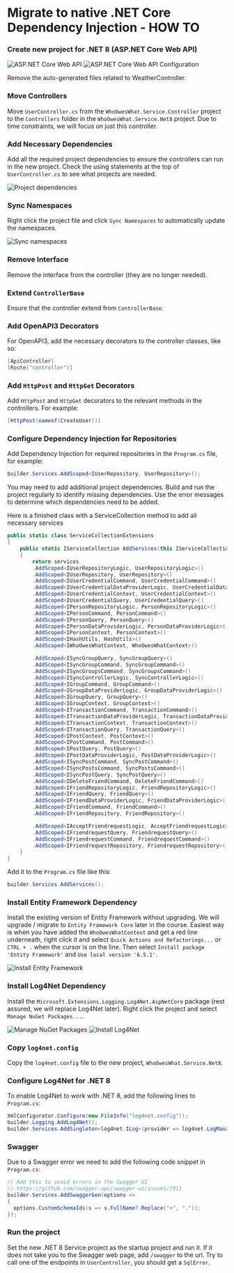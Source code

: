 # Migrate to native .NET Core Dependency Injection - HOW TO

### Create new project for .NET 8 (ASP.NET Core Web API)

![ASP.NET Core Web API](https://github.com/sopra-steria-norge/cloud-akademiet-course-files/blob/main/images/dependency-injection-images/ASP.NETCoreWebAPI.png)
![ASP.NET Core Web API Configuration](https://github.com/sopra-steria-norge/cloud-akademiet-course-files/blob/main/images/dependency-injection-images/ASP.NETCoreWebAPI_configuration.png)

Remove the auto-generated files related to WeatherController. 

### Move Controllers
Move `UserController.cs` from the `WhoOwesWhat.Service.Controller` project to the `Controllers` folder in the `WhoOwesWhat.Service.Net8` project. Due to time constraints, we will focus on just this controller.

### Add Necessary Dependencies
Add all the required project dependencies to ensure the controllers can run in the new project. Check the using statements at the top of `UserController.cs` to see what projects are needed.

![Project dependencies](https://github.com/sopra-steria-norge/cloud-akademiet-course-files/blob/main/images/dependency-injection-images/project-dependencies.png)

### Sync Namespaces
Right click the project file and click `Sync Namespaces` to automatically update the namespaces.

![Sync namespaces](https://github.com/sopra-steria-norge/cloud-akademiet-course-files/blob/main/images/dependency-injection-images/sync-namespaces.png) 

### Remove Interface
Remove the interface from the controller (they are no longer needed).

### Extend `ControllerBase`
Ensure that the controller extend from `ControllerBase`.

### Add OpenAPI3 Decorators
For OpenAPI3, add the necessary decorators to the controller classes, like so:
```csharp
[ApiController]
[Route("controller")]
```

### Add `HttpPost` and `HttpGet` Decorators
Add `HttpPost` and `HttpGet` decorators to the relevant methods in the controllers. For example:
```csharp
[HttpPost(nameof(CreateUser))]
```

### Configure Dependency Injection for Repositories
Add Dependency Injection for required repositories in the `Program.cs` file, for example:
```csharp
builder.Services.AddScoped<IUserRepository, UserRepository>();
```

You may need to add additional project dependencies.
Build and run the project regularly to identify missing dependencies. 
Use the error messages to determine which dependencies need to be added.

Here is a finished class with a ServiceCollection method to add all necessary services

```csharp
public static class ServiceCollectionExtensions
{
    public static IServiceCollection AddServices(this IServiceCollection services)
    {
        return services
        .AddScoped<IUserRepositoryLogic, UserRepositoryLogic>()
        .AddScoped<IUserRepository, UserRepository>()
        .AddScoped<IUserCredentialCommand, UserCredentialCommand>()
        .AddScoped<IUserCredentialDataProviderLogic, UserCredentialDataProviderLogic>()
        .AddScoped<IUserCredentialContext, UserCredentialContext>()
        .AddScoped<IUserCredentialQuery, UserCredentialQuery>()
        .AddScoped<IPersonRepositoryLogic, PersonRepositoryLogic>()
        .AddScoped<IPersonCommand, PersonCommand>()
        .AddScoped<IPersonQuery, PersonQuery>()
        .AddScoped<IPersonDataProviderLogic, PersonDataProviderLogic>()
        .AddScoped<IPersonContext, PersonContext>()
        .AddScoped<IHashUtils, HashUtils>()
        .AddScoped<IWhoOwesWhatContext, WhoOwesWhatContext>()

        .AddScoped<ISyncGroupQuery, SyncGroupQuery>()
        .AddScoped<ISyncGroupCommand, SyncGroupCommand>()
        .AddScoped<ISyncGroupsCommand, SyncGroupsCommand>()
        .AddScoped<ISyncControllerLogic, SyncControllerLogic>()
        .AddScoped<IGroupCommand, GroupCommand>()
        .AddScoped<IGroupDataProviderLogic, GroupDataProviderLogic>()
        .AddScoped<IGroupQuery, GroupQuery>()
        .AddScoped<IGroupContext, GroupContext>()
        .AddScoped<ITransactionCommand, TransactionCommand>()
        .AddScoped<ITransactionDataProviderLogic, TransactionDataProviderLogic>()
        .AddScoped<ITransactionContext, TransactionContext>()
        .AddScoped<ITransactionQuery, TransactionQuery>()
        .AddScoped<IPostContext, PostContext>()
        .AddScoped<IPostCommand, PostCommand>()
        .AddScoped<IPostQuery, PostQuery>()
        .AddScoped<IPostDataProviderLogic, PostDataProviderLogic>()
        .AddScoped<ISyncPostCommand, SyncPostCommand>()
        .AddScoped<ISyncPostsCommand, SyncPostsCommand>()
        .AddScoped<ISyncPostQuery, SyncPostQuery>()
        .AddScoped<IDeleteFriendCommand, DeleteFriendCommand>()
        .AddScoped<IFriendRepositoryLogic, FriendRepositoryLogic>()
        .AddScoped<IFriendQuery, FriendQuery>()
        .AddScoped<IFriendDataProviderLogic, FriendDataProviderLogic>()
        .AddScoped<IFriendCommand, FriendCommand>()
        .AddScoped<IFriendRepository, FriendRepository>()

        .AddScoped<IAcceptFriendrequestLogic, AcceptFriendrequestLogic>()
        .AddScoped<IFriendrequestQuery, FriendrequestQuery>()
        .AddScoped<IFriendrequestCommand, FriendrequestCommand>()
        .AddScoped<IFriendrequestRepository, FriendrequestRepository>();
    }
}
```

Add it to the `Program.cs` file like this:
```csharp
builder.Services.AddServices();
```

### Install Entity Framework Dependency
Install the existing version of Entity Framework without upgrading. We will upgrade / migrate to `Entity Framework Core` later in the course.
Easiest way is when you have added the `WhoOwesWhatContext` and get a red line underneath, right click it and select `Quick Actions and Refactorings...` or `CTRL + .` when the cursor is on the line.
Then select `Install package 'Entity Framework'` and `Use local version '6.5.1'`.

![Install Entity Framework](https://github.com/sopra-steria-norge/cloud-akademiet-course-files/blob/main/images/dependency-injection-images/install-entity-framework.png) 

### Install Log4Net Dependency
Install the `Microsoft.Extensions.Logging.Log4Net.AspNetCore` package (rest assured, we will replace Log4Net later). Right click the project and select `Manage NuGet Packages...`.

![Manage NuGet Packages](https://github.com/sopra-steria-norge/cloud-akademiet-course-files/blob/main/images/dependency-injection-images/manage-nuget-packages.png) 
![Install Log4Net](https://github.com/sopra-steria-norge/cloud-akademiet-course-files/blob/main/images/dependency-injection-images/install-log4net.png) 


### Copy `log4net.config`
Copy the `log4net.config` file to the new project, `WhoOwesWhat.Service.Net8`.

### Configure Log4Net for .NET 8
To enable Log4Net to work with .NET 8, add the following lines to `Program.cs`:
```csharp
XmlConfigurator.Configure(new FileInfo("log4net.config"));
builder.Logging.AddLog4Net();
builder.Services.AddSingleton<log4net.ILog>(provider => log4net.LogManager.GetLogger(typeof(Program)));
```

### Swagger
Due to a Swagger error we need to add the following code snippet in `Program.cs`:
```csharp
// Add this to avoid errors in the Swagger UI
// https://github.com/swagger-api/swagger-ui/issues/7911
builder.Services.AddSwaggerGen(options =>
{
  options.CustomSchemaIds(s => s.FullName?.Replace("+", "."));
});
```

### Run the project
Set the new .NET 8 Service project as the startup project and run it. If it does not take you to the Swagger web page, add `/swagger` to the url. Try to call one of the endpoints in `UserController`, you should get a `SqlError`.